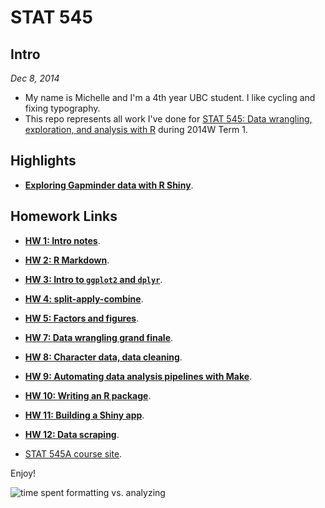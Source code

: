 STAT 545
==========================

## Intro

*Dec 8, 2014*

* My name is Michelle and I'm a 4th year UBC student. I like cycling and fixing typography.
* This repo represents all work I've done for [STAT 545: Data wrangling, exploration, and analysis with R](http://stat545-ubc.github.io/hw01_edit-README.html) during 2014W Term 1.

## Highlights

* **[Exploring Gapminder data with R Shiny](https://github.com/mi-lee/STAT-545-Assignments/tree/master/HW11)**.

## Homework Links

* **[HW 1: Intro notes](https://github.com/mi-lee/STAT-545-Assignments/tree/master/HW1)**.

* **[HW 2: R Markdown](https://github.com/mi-lee/STAT-545-Assignments/tree/master/HW2)**.

* **[HW 3: Intro to `ggplot2` and `dplyr`](https://github.com/mi-lee/STAT-545-Assignments/tree/master/HW3)**.

* **[HW 4: split-apply-combine](https://github.com/mi-lee/STAT-545-Assignments/tree/master/HW4)**.

* **[HW 5: Factors and figures](https://github.com/mi-lee/STAT-545-Assignments/tree/master/HW5)**.

* **[HW 7: Data wrangling grand finale](https://github.com/mi-lee/STAT-545-Assignments/tree/master/HW7)**.

* **[HW 8: Character data, data cleaning](https://github.com/mi-lee/STAT-545-Assignments/tree/master/HW8)**.

* **[HW 9: Automating data analysis pipelines with Make](https://github.com/mi-lee/STAT-545-Assignments/tree/master/HW9)**.

* **[HW 10: Writing an R package](https://github.com/mi-lee/STAT-545-Assignments/tree/master/HW10)**.

* **[HW 11: Building a Shiny app](https://github.com/mi-lee/STAT-545-Assignments/tree/master/HW11)**.

* **[HW 12: Data scraping](https://github.com/mi-lee/STAT-545-Assignments/tree/master/HW12)**.

* [STAT 545A course site](http://stat545-ubc.github.io/hw01_edit-README.html).

Enjoy!

![time spent formatting vs. analyzing](http://fosslien.com/analyst/seven.png)
